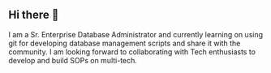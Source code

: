 ## Hi there 👋

I am a Sr. Enterprise Database Administrator and currently learning on using git for developing database management scripts and share it with the community.
I am looking forward to collaborating with Tech enthusiasts to develop and build SOPs on multi-tech.

<!--
**ironborn125/ironborn125** is a ✨ _special_ ✨ repository because its `README.md` (this file) appears on your GitHub profile.

Here are some ideas to get you started:

- 🔭 I’m currently working on ...
- 🌱 I’m currently learning ...
- 👯 I’m looking to collaborate on ...
- 🤔 I’m looking for help with ...
- 💬 Ask me about ...
- 📫 How to reach me: ...
- 😄 Pronouns: ...
- ⚡ Fun fact: ...
-->

